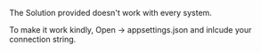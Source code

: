 The Solution provided doesn't work with every system.

To make it work kindly,
Open -> appsettings.json and inlcude your connection string.
